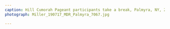```yaml
---
caption: Hill Cumorah Pageant participants take a break, Palmyra, NY, 2019
photograph: Miller_190717_MDR_Palmyra_7067.jpg

---
```


